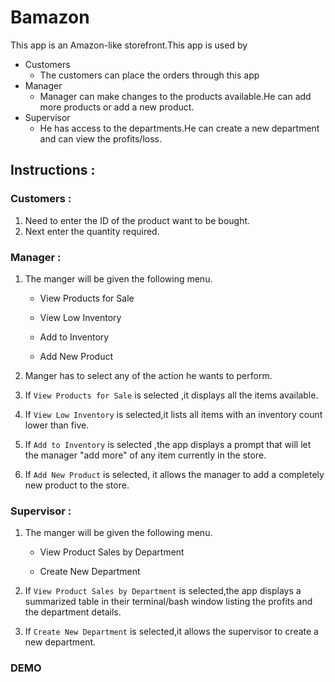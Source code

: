 # Bamazon
 This app is an Amazon-like storefront.This app is used by
* Customers
    * The customers can place the orders through this app
* Manager
    * Manager can make changes to the products available.He can add more products or add a new product.
* Supervisor
    * He has access to the departments.He can create a new department and can view the profits/loss.

## Instructions :

### Customers :
1. Need to enter the ID of the product want to be bought.
2. Next enter the quantity required.

### Manager :
1. The manger will be given the following menu.
     * View Products for Sale
    
    * View Low Inventory
    
    * Add to Inventory
    
    * Add New Product

2. Manger has to select any of the action he wants to perform.

3. If `View Products for Sale` is selected ,it displays all the items available.

4. If `View Low Inventory` is selected,it lists all items with an inventory count lower than five.

5. If `Add to Inventory` is selected ,the app displays a prompt that will let the manager "add more" of any item currently in the store.

6. If `Add New Product` is selected, it allows the manager to add a completely new product to the store.

### Supervisor :
1. The manger will be given the following menu.

   * View Product Sales by Department
   
   * Create New Department

2. If `View Product Sales by Department` is selected,the app displays a summarized table in their terminal/bash window listing the profits and the department details.

3. If `Create New Department` is selected,it allows the supervisor to create a new department.

### DEMO



 


 
